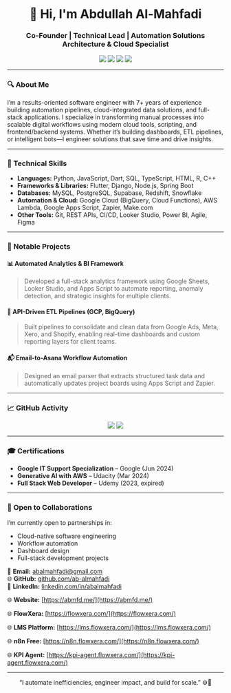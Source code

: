 <!-- GitHub Profile README aligned with Abdullah Al-Mahfadi's CV -->

<h1 align="center">👋 Hi, I'm Abdullah Al-Mahfadi</h1>
<h3 align="center">Co-Founder | Technical Lead | Automation Solutions Architecture & Cloud Specialist</h3>

<p align="center">
  <a href="https://github.com/ab-almahfadi"><img src="https://img.shields.io/github/followers/ab-almahfadi?label=GitHub&style=social" /></a>
  <a href="https://www.linkedin.com/in/abalmahfadi/"><img src="https://img.shields.io/badge/LinkedIn-AbdullahAlMahfadi-blue?logo=linkedin&style=flat-square" /></a>
  <a href="mailto:abalmahfadi@gmail.com"><img src="https://img.shields.io/badge/Email-abalmahfadi@gmail.com-informational?logo=gmail&style=flat-square" /></a>
  <a href="https://abalmahfadi.netlify.app/"><img src="https://img.shields.io/website?url=https%3A%2F%2Fabalmahfadi.netlify.app%2F" /></a>
</p>

---

### 🔍 About Me
I’m a results-oriented software engineer with 7+ years of experience building automation pipelines, cloud-integrated data solutions, and full-stack applications. I specialize in transforming manual processes into scalable digital workflows using modern cloud tools, scripting, and frontend/backend systems. Whether it’s building dashboards, ETL pipelines, or intelligent bots—I engineer solutions that save time and drive insights.

---

### 🧠 Technical Skills

- **Languages:** Python, JavaScript, Dart, SQL, TypeScript, HTML, R, C++
- **Frameworks & Libraries:** Flutter, Django, Node.js, Spring Boot
- **Databases:** MySQL, PostgreSQL, Supabase, Redshift, Snowflake
- **Automation & Cloud:** Google Cloud (BigQuery, Cloud Functions), AWS Lambda, Google Apps Script, Zapier, Make.com
- **Other Tools:** Git, REST APIs, CI/CD, Looker Studio, Power BI, Agile, Figma

---

### 🚀 Notable Projects

#### 📊 Automated Analytics & BI Framework
> Developed a full-stack analytics framework using Google Sheets, Looker Studio, and Apps Script to automate reporting, anomaly detection, and strategic insights for multiple clients.

#### 🔁 API-Driven ETL Pipelines (GCP, BigQuery)
> Built pipelines to consolidate and clean data from Google Ads, Meta, Xero, and Shopify, enabling real-time dashboards and custom reporting layers for client teams.

#### 📬 Email-to-Asana Workflow Automation
> Designed an email parser that extracts structured task data and automatically updates project boards using Apps Script and Zapier.

---

### 📈 GitHub Activity
<p align="center">
  <img src="https://github-readme-stats.vercel.app/api?username=ab-almahfadi&show_icons=true&theme=dark&hide_border=true" />
  <img src="https://github-readme-stats.vercel.app/api/top-langs/?username=ab-almahfadi&layout=compact&theme=dark&hide_border=true" />
</p>

---

### 🎓 Certifications
 
- **Google IT Support Specialization** – Google (Jun 2024)  
- **Generative AI with AWS** – Udacity (Mar 2024)  
- **Full Stack Web Developer** – Udemy (2023, expired)

---

### 🤝 Open to Collaborations

I’m currently open to partnerships in:
- Cloud-native software engineering
- Workflow automation
- Dashboard design
- Full-stack development projects

📧 **Email:** [abalmahfadi@gmail.com](mailto:abalmahfadi@gmail.com)  
🌐 **GitHub:** [github.com/ab-almahfadi](https://github.com/ab-almahfadi)  
🔗 **LinkedIn:** [linkedin.com/in/abalmahfadi](https://www.linkedin.com/in/abalmahfadi/)


🌐 **Website:** [https://abmfd.me/](https://abmfd.me/)

🌐 **FlowXera:** [https://flowxera.com/](https://flowxera.com/)

🌐 **LMS Platform:** [https://lms.flowxera.com/](https://lms.flowxera.com/)

🌐 **n8n Free:** [https://n8n.flowxera.com/](https://n8n.flowxera.com/)

🌐 **KPI Agent:** [https://kpi-agent.flowxera.com/](https://kpi-agent.flowxera.com/)


---

<p align="center">“I automate inefficiencies, engineer impact, and build for scale.” ⚙️🚀</p>
